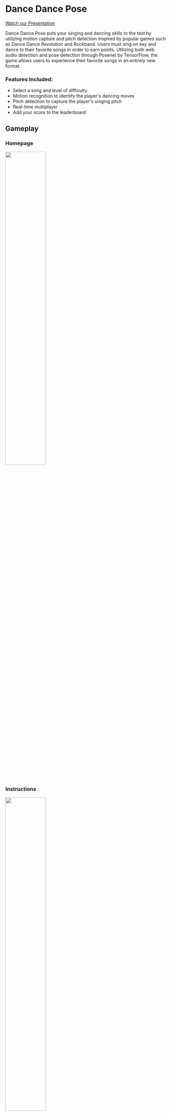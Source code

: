 # Dance Dance Pose

[Watch our Presentation](https://youtu.be/PJRBaXsnw8Y)

Dance Dance Pose puts your singing and dancing skills to the test by utilizing motion capture and pitch detection inspired by popular games such as Dance Dance Revolution and Rockband. Users must sing on key and dance to their favorite songs in order to earn points. Utilizing both web audio detection and pose detection through Posenet by TensorFlow, the game allows users to experience their favorite songs in an entirely new format.

### Features Included:

* Select a song and level of difficulty
* Motion recognition to identify the player's dancing moves
* Pitch detection to capture the player's singing pitch
* Real-time multiplayer
* Add your score to the leaderboard

## Gameplay

### Homepage

<img src="https://imgur.com/YVkzyIi.gif" width="50%" height="50%">

### Instructions

<img src="https://imgur.com/GEwnkDO.gif" width="50%" height="50%">

### Songs

<img src="https://imgur.com/imiSaLP.gif" width="50%" height="50%">

### Dancing/Singing

<img src="https://i.imgur.com/BXonBOF.gif" width="50%" height="50%">

<img src="https://i.imgur.com/oWo8J3R.gif" width="50%" height="50%">

## Build

* TensorFlow's Posenet technology captures dancing motions of one or more players
* Pitch detection is captured using a web audio API called Web Audio DAW (WAD)
* User interfaces were built using React.js and Redux to store information in single source of truth
* Leaderboard information is stored in a backend database using PostGres and Sequelize
* Heroku deployed the game and Travis CI's continuous integration updated our game throughout the building process

## Running Game Locally

To play this game, please follow these steps:

1.  Fork or clone this repository
2.  Run the following command `npm install npm run start-dev`

## Developers

Paola Neira, Jimmy Huang, Joe Costa, and Sean Ryan
